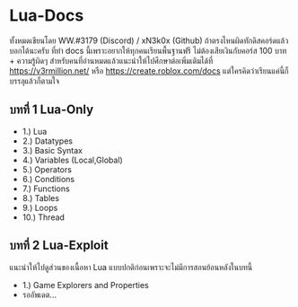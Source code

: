 # Lua-Docs
ทั้งหมดเขียนโดย WW.#3179 (Discord) / xN3k0x (Github)
ถ้าตรงไหนผิดทักดิสคอร์ดแล้วบอกได้นะครับ ที่ทำ docs นี้เพราะอยากให้ทุกคนเรียนพื้นฐานฟรี ไม่ต้องเสียเงินกับคอร์ส 100 บาท + ความรู้ผิดๆ สำหรับคนที่อ่านหมดแล้วแนะนำให้ไปศึกษาต่อเพิ่มเติมได้ที่ https://v3rmillion.net/ หรือ https://create.roblox.com/docs แต่ใครคิดว่าเรียนแค่นี้ก็บรรลุแล้วก็ตามใจ


## บทที่ 1 Lua-Only
- 1.) Lua 
- 2.) Datatypes
- 3.) Basic Syntax
- 4.) Variables (Local,Global)
- 5.) Operators
- 6.) Conditions
- 7.) Functions
- 8.) Tables
- 9.) Loops
- 10.) Thread

## บทที่ 2 Lua-Exploit
แนะนำให้ไปดูส่วนของเนื้อหา Lua แบบปกติก่อนเพราะจะไม่มีการสอนย้อนหลังในบทนี้
- 1.) Game Explorers and Properties
- รออัพเดต...
